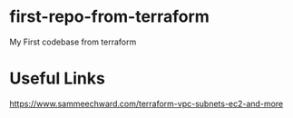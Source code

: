 # first-repo-from-terraform

My First codebase from terraform

# Useful Links

https://www.sammeechward.com/terraform-vpc-subnets-ec2-and-more
